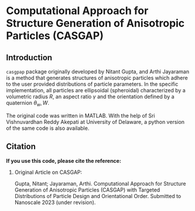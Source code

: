 # Computational Approach for Structure Generation of Anisotropic Particles (CASGAP)

## Introduction
`casgpap` package originally developed by Nitant Gupta, and Arthi Jayaraman is a method that generates structures of anisotropic particles which adhere to the user provided distributions of particle parameters. In the specific implementation, all particles are ellipsoidal (spheroidal) characterized by a volumetric radius $R$, an aspect ratio $\gamma$  and the orientation defined by a quaternion ${\theta_w, W}$.

The original code was written in MATLAB. With the help of Sri Vishnuvardhan Reddy Akepati at University of Delaware, a python version of the same code is also available.

## Citation

__If you use this code, please cite the reference:__

1. Original Article on CASGAP:  

   Gupta, Nitant; Jayaraman, Arthi. Computational Approach for Structure Generation of Anisotropic Particles (CASGAP) with Targeted Distributions of Particle Design and Orientational Order. Submitted to Nanoscale 2023 (under revision).
